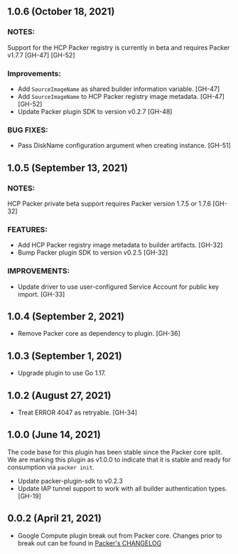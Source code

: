 ## 1.0.6 (October 18, 2021)

### NOTES:
Support for the HCP Packer registry is currently in beta and requires 
Packer v1.7.7 [GH-47] [GH-52]

### Improvements:
* Add `SourceImageName` as shared builder information variable. [GH-47]
* Add `SourceImageName` to HCP Packer registry image metadata. [GH-47] [GH-52]
* Update Packer plugin SDK to version v0.2.7 [GH-48]

### BUG FIXES:
* Pass DiskName configuration argument when creating instance. [GH-51]

## 1.0.5 (September 13, 2021)

### NOTES:
HCP Packer private beta support requires Packer version 1.7.5 or 1.7.6 [GH-32]

### FEATURES:
* Add HCP Packer registry image metadata to builder artifacts. [GH-32]
* Bump Packer plugin SDK to version v0.2.5 [GH-32]

### IMPROVEMENTS:
* Update driver to use user-configured Service Account for public key import.
    [GH-33]

## 1.0.4 (September 2, 2021)

* Remove Packer core as dependency to plugin. [GH-36]

## 1.0.3 (September 1, 2021)

* Upgrade plugin to use Go 1.17.

## 1.0.2 (August 27, 2021)

* Treat ERROR 4047 as retryable. [GH-34]

## 1.0.0 (June 14, 2021)
The code base for this plugin has been stable since the Packer core split.
We are marking this plugin as v1.0.0 to indicate that it is stable and ready for consumption via `packer init`.

* Update packer-plugin-sdk to v0.2.3
* Update IAP tunnel support to work with all builder authentication types. [GH-19]


## 0.0.2 (April 21, 2021)

* Google Compute plugin break out from Packer core. Changes prior to break out can be found in [Packer's CHANGELOG](https://github.com/hashicorp/packer/blob/master/CHANGELOG.md)
